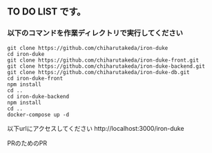 ## TO DO LIST です。 
### 以下のコマンドを作業ディレクトリで実行してください

`git clone https://github.com/chiharutakeda/iron-duke`  
`cd iron-duke`  
`git clone https://github.com/chiharutakeda/iron-duke-front.git`  
`git clone https://github.com/chiharutakeda/iron-duke-backend.git`  
`git clone https://github.com/chiharutakeda/iron-duke-db.git`  
`cd iron-duke-front`  
`npm install`  
`cd ..`  
`cd iron-duke-backend`  
`npm install`  
`cd ..`  
`docker-compose up -d`  


以下urlにアクセスしてください
http://localhost:3000/iron-duke

PRのためのPR